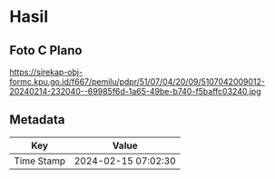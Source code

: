 # Hasil

## Foto C Plano

https://sirekap-obj-formc.kpu.go.id/f667/pemilu/pdpr/51/07/04/20/09/5107042009012-20240214-232040--69985f6d-1a65-49be-b740-f5baffc03240.jpg


## Metadata

| Key        | Value               |
| ---------- | ------------------- |
| Time Stamp | 2024-02-15 07:02:30 |



